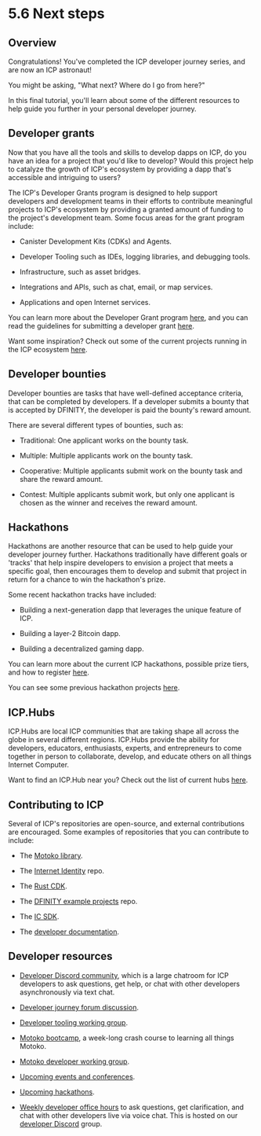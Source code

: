 # 5.6 Next steps 

## Overview

Congratulations! You've completed the ICP developer journey series, and are now an ICP astronaut! 

You might be asking, "What next? Where do I go from here?" 

In this final tutorial, you'll learn about some of the different resources to help guide you further in your personal developer journey. 

## Developer grants

Now that you have all the tools and skills to develop dapps on ICP, do you have an idea for a project that you'd like to develop? Would this project help to catalyze the growth of ICP's ecosystem by providing a dapp that's accessible and intriguing to users? 

The ICP's Developer Grants program is designed to help support developers and development teams in their efforts to contribute meaningful projects to ICP's ecosystem by providing a granted amount of funding to the project's development team. Some focus areas for the grant program include:

- Canister Development Kits (CDKs) and Agents.

- Developer Tooling such as IDEs, logging libraries, and debugging tools.

- Infrastructure, such as asset bridges. 

- Integrations and APIs, such as chat, email, or map services. 

- Applications and open Internet services. 

You can learn more about the Developer Grant program [here](https://dfinity.org/grants), and you can read the guidelines for submitting a developer grant [here](https://dfinity.submittable.com/submit).

Want some inspiration? Check out some of the current projects running in the ICP ecosystem [here](https://internetcomputer.org/ecosystem/).

## Developer bounties 

Developer bounties are tasks that have well-defined acceptance criteria, that can be completed by developers. If a developer submits a bounty that is accepted by DFINITY, the developer is paid the bounty's reward amount. 

There are several different types of bounties, such as:

- Traditional: One applicant works on the bounty task.

- Multiple: Multiple applicants work on the bounty task.

- Cooperative: Multiple applicants submit work on the bounty task and share the reward amount. 

- Contest: Multiple applicants submit work, but only one applicant is chosen as the winner and receives the reward amount.

## Hackathons

Hackathons are another resource that can be used to help guide your developer journey further. Hackathons traditionally have different goals or 'tracks' that help inspire developers to envision a project that meets a specific goal, then encourages them to develop and submit that project in return for a chance to win the hackathon's prize. 

Some recent hackathon tracks have included:

- Building a next-generation dapp that leverages the unique feature of ICP.

- Building a layer-2 Bitcoin dapp.

- Building a decentralized gaming dapp. 

You can learn more about the current ICP hackathons, possible prize tiers, and how to register [here](https://dfinity.org/hackathons).

You can see some previous hackathon projects [here](/docs/current/samples/hackathon-projects/).

## ICP.Hubs

ICP.Hubs are local ICP communities that are taking shape all across the globe in several different regions. ICP.Hubs provide the ability for developers, educators, enthusiasts, experts, and entrepreneurs to come together in person to collaborate, develop, and educate others on all things Internet Computer.

Want to find an ICP.Hub near you? Check out the list of current hubs [here](https://internetcomputer.org/community#hubs).

## Contributing to ICP

Several of ICP's repositories are open-source, and external contributions are encouraged. Some examples of repositories that you can contribute to include:

- The [Motoko library](https://github.com/dfinity/motoko).

- The [Internet Identity](https://github.com/dfinity/internet-identity) repo.

- The [Rust CDK](https://github.com/dfinity/cdk-rs).

- The [DFINITY example projects](https://github.com/dfinity/examples) repo.

- The [IC SDK](https://github.com/dfinity/sdk).

- The [developer documentation](https://github.com/dfinity/portal).

## Developer resources

- [Developer Discord community](https://discord.com/invite/cA7y6ezyE2), which is a large chatroom for ICP developers to ask questions, get help, or chat with other developers asynchronously via text chat. 

- [Developer journey forum discussion](https://forum.dfinity.org/t/developer-journey-feedback-and-discussion/23893).

- [Developer tooling working group](https://www.google.com/calendar/event?eid=MHY0cjBubmlnYXY1cTkzZzVzcmozb3ZjZm5fMjAyMzEwMDVUMTcwMDAwWiBjX2Nnb2VxOTE3cnBlYXA3dnNlM2lzMWhsMzEwQGc&ctz=Europe/Zurich).

- [Motoko bootcamp](https://www.motokobootcamp.com/), a week-long crash course to learning all things Motoko. 

- [Motoko developer working group](https://www.google.com/calendar/event?eid=ZWVnb2luaHU0ZjduMTNpZHI3MWJkcWVwNWdfMjAyMzEwMTJUMTUwMDAwWiBjX2Nnb2VxOTE3cnBlYXA3dnNlM2lzMWhsMzEwQGc&ctz=Europe/Zurich).

- [Upcoming events and conferences](https://dfinity.org/events-and-news/).

- [Upcoming hackathons](https://dfinity.org/hackathons/).

- [Weekly developer office hours](https://discord.gg/4a7SZzRk?event=1164114241893187655) to ask questions, get clarification, and chat with other developers live via voice chat. This is hosted on our [developer Discord](https://discord.com/invite/cA7y6ezyE2) group.
